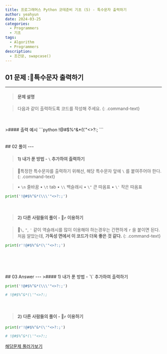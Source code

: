 ```yaml
---
title: 프로그래머스 Python 코테준비 기초 (5) - 특수문자 출력하기
author: yeahyun
date: 2024-03-25
categories:
  - Programmers
  - 기초
tags:
  - Algorithm
  - Programmers
description:
  - 조건문, swapcase()
---
```

## 01 문제 :특수문자 출력하기

---
>#### 문제 설명

>다음과 같이 출력하도록 코드를 작성해 주세요.
{: .command-text}
<BR>

<br>
>#### 출력 예시
```python
!@#$%^&*(\'"<>?:;
```

<br>
<br>
<BR>
## 02 풀이 
---

>#### 1) 내가 푼 방법 - `\` 추가하여 출력하기

>특정한 특수문자를 출력하기 위해선, 해당 특수문자 앞에 `\` 를 붙여주어야 한다.
{: .command-text}

>• `\n`  줄바꿈
>• `\t`  tab
>• `\\`  백슬래시
>• `\"`  큰 따옴표
>• `\'`  작은 따옴표


```python
print('!@#$%^&*(\\\'"<>?:;')
```

<br>

>#### 2) 다른 사람들의 풀이 - `r` 이용하기

>`\`, `"`, `'` 같이 역슬래시를 많이 이용해야 하는경우는 간편하게 `r` 을 붙이면 된다.
>처음 알았는데, **가독성 면에서 이 코드가 더욱 좋은 것 같다.**
{: .command-text}

```python
print(r'!@#$%^&*(\'"<>?:;')
```

<br>
<br>
<br>

<BR>
## 03 Answer
---
>#### 1) 내가 푼 방법 - `\` 추가하여 출력하기

```python
print('!@#$%^&*(\\\'"<>?:;')

# !@#$%^&*(\'"<>?:;
```

<br>


>#### 2) 다른 사람들의 풀이 - `r` 이용하기

```python
print(r'!@#$%^&*(\'"<>?:;')

# !@#$%^&*(\'"<>?:;
```



[해당문제 풀러가보기](https://school.programmers.co.kr/learn/courses/30/lessons/181948)